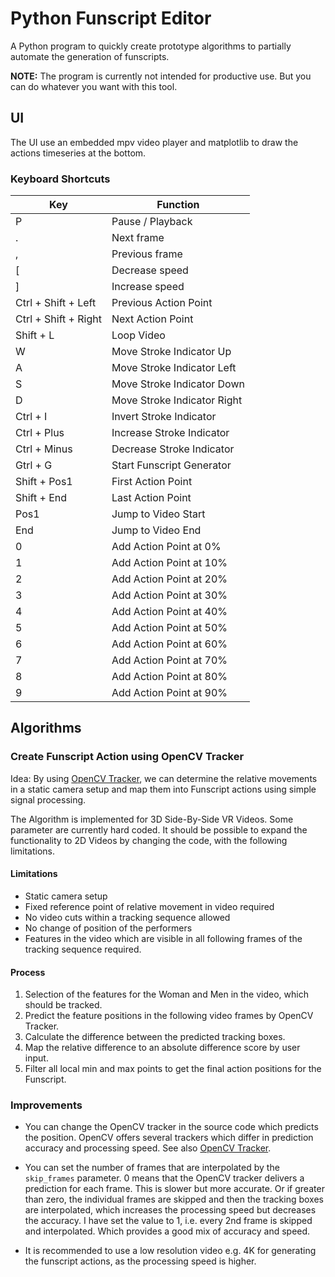 # Python Funscript Editor

A Python program to quickly create prototype algorithms to partially automate the generation of funscripts.

**NOTE:** The program is currently not intended for productive use. But you can do whatever you want with this tool.

## UI

The UI use an embedded mpv video player and matplotlib to draw the actions timeseries at the bottom.

### Keyboard Shortcuts

| Key                  | Function                    |
| -------------------- | --------------------------- |
| P                    | Pause / Playback            |
| .                    | Next frame                  |
| ,                    | Previous frame              |
| [                    | Decrease speed              |
| ]                    | Increase speed              |
| Ctrl + Shift + Left  | Previous Action Point       |
| Ctrl + Shift + Right | Next Action Point           |
| Shift + L            | Loop Video                  |
| W                    | Move Stroke Indicator Up    |
| A                    | Move Stroke Indicator Left  |
| S                    | Move Stroke Indicator Down  |
| D                    | Move Stroke Indicator Right |
| Ctrl + I             | Invert Stroke Indicator     |
| Ctrl + Plus          | Increase Stroke Indicator   |
| Ctrl + Minus         | Decrease Stroke Indicator   |
| Gtrl + G             | Start Funscript Generator   |
| Shift + Pos1         | First Action Point          |
| Shift + End          | Last Action Point           |
| Pos1                 | Jump to Video Start         |
| End                  | Jump to Video End           |
| 0                    | Add Action Point at 0%      |
| 1                    | Add Action Point at 10%     |
| 2                    | Add Action Point at 20%     |
| 3                    | Add Action Point at 30%     |
| 4                    | Add Action Point at 40%     |
| 5                    | Add Action Point at 50%     |
| 6                    | Add Action Point at 60%     |
| 7                    | Add Action Point at 70%     |
| 8                    | Add Action Point at 80%     |
| 9                    | Add Action Point at 90%     |

## Algorithms

### Create Funscript Action using OpenCV Tracker

Idea: By using [OpenCV Tracker](https://learnopencv.com/object-tracking-using-opencv-cpp-python/), we can determine the relative movements in a static camera setup and map them into Funscript actions using simple signal processing.

The Algorithm is implemented for 3D Side-By-Side VR Videos. Some parameter are currently hard coded. It should be possible to expand the functionality to 2D Videos by changing the code, with the following limitations.

#### Limitations

- Static camera setup
- Fixed reference point of relative movement in video required
- No video cuts within a tracking sequence allowed
- No change of position of the performers
- Features in the video which are visible in all following frames of the tracking sequence required.

#### Process

1. Selection of the features for the Woman and Men in the video, which should be tracked.
2. Predict the feature positions in the following video frames by OpenCV Tracker.
3. Calculate the difference between the predicted tracking boxes.
4. Map the relative difference to an absolute difference score by user input.
5. Filter all local min and max points to get the final action positions for the Funscript.

### Improvements

- You can change the OpenCV tracker in the source code which predicts the position. OpenCV offers several trackers which differ in prediction accuracy and processing speed. See also [OpenCV Tracker](https://learnopencv.com/object-tracking-using-opencv-cpp-python/).

- You can set the number of frames that are interpolated by the `skip_frames` parameter. 0 means that the OpenCV tracker delivers a prediction for each frame. This is slower but more accurate. Or if greater than zero, the individual frames are skipped and then the tracking boxes are interpolated, which increases the processing speed but decreases the accuracy. I have set the value to 1, i.e. every 2nd frame is skipped and interpolated. Which provides a good mix of accuracy and speed.

- It is recommended to use a low resolution video e.g. 4K for generating the funscript actions, as the processing speed is higher.
